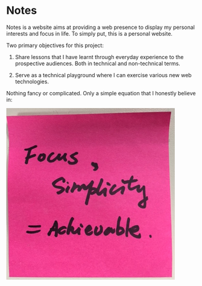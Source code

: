 # Notes
Notes is a website aims at providing a web presence to display my personal interests and focus in life. To simply put, this is a personal website.

Two primary objectives for this project:

1. Share lessons that I have learnt through everyday experience to the prospective audiences. Both in technical and non-technical terms.

2. Serve as a technical playground where I can exercise various new web technologies.

Nothing fancy or complicated. Only a simple equation that I honestly believe in:

!['The simple rule that I believe'](https://github.com/leoman730/notes/blob/master/simple_rule.jpg?raw=true)
